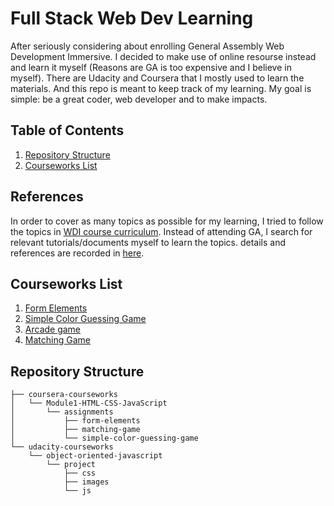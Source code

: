 # Full Stack Web Dev Learning 

After seriously considering about enrolling General Assembly Web Development Immersive. I decided to make use of online resourse instead and learn it myself (Reasons are GA is too expensive and I believe in myself). There are Udacity and Coursera that I mostly used to learn the materials. And this repo is meant to keep track of my learning. My goal is simple: be a great coder, web developer and to make impacts.

## Table of Contents
1. [Repository Structure](#repository-structure)
2. [Courseworks List](#courseworks-list)


## References
In order to cover as many topics as possible for my learning, I tried to follow the topics in [WDI course curriculum](WDI_CourseCurriculum_v2.0.pdf). Instead of attending GA, I search for relevant tutorials/documents myself to learn the topics. details and references are recorded in [here](scope-details-and-reference.md).

## Courseworks List
1. [Form Elements](coursera-courseworks/Module1-HTML-CSS-JavaScript/assignments/form-elements)
2. [Simple Color Guessing Game](coursera-courseworks/Module1-HTML-CSS-JavaScript/assignments/simple-color-guessing-game)
3. [Arcade game](udacity-courseworks/object-oriented-javascript)
4. [Matching Game](coursera-courseworks/Module1-HTML-CSS-JavaScript/assignments/matching-game)

## Repository Structure
```
├── coursera-courseworks
│   └── Module1-HTML-CSS-JavaScript
│       └── assignments
│           ├── form-elements
│           ├── matching-game
│           └── simple-color-guessing-game
└── udacity-courseworks
    └── object-oriented-javascript
        └── project
            ├── css
            ├── images
            └── js
```

